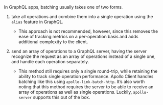 
In GraphQL apps, batching usually takes one of two forms. 
1. take all operations and combine them into a single operation using the `alias` feature in GraphQL. 
    - This approach is not recommended, however, since this removes the ease of tracking metrics on a per-operation basis and adds additional complexity to the client.

2. send an array of operations to a GraphQL server, having the server recognize the request as an array of operations instead of a single one, and handle each operation separately. 
    - This method still requires only a single round-trip, while retaining the ability to track single operation performance. Apollo Client handles batching like this using `apollo-link-batch-http`. It’s also worth noting that this method requires the server to be able to receive an array of operations as well as single operations. Luckily, `apollo-server` supports this out of the box.
